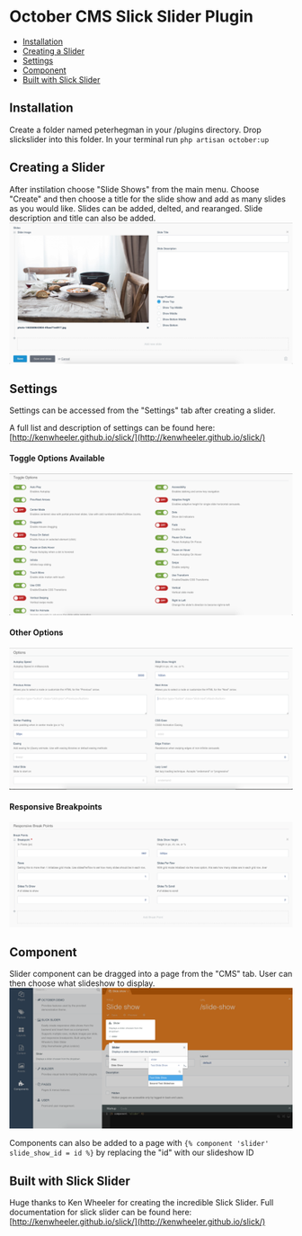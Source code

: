 # October CMS Slick Slider Plugin

* [Installation](#installation)
* [Creating a Slider](#creating-a-slider)
* [Settings](#settings)
* [Component](#component)
* [Built with Slick Slider](#built-with-slick-slider)

## Installation
Create a folder named peterhegman in your /plugins directory. Drop slickslider into this folder. In your terminal run `php artisan october:up`
## Creating a Slider
After instilation choose "Slide Shows" from the main menu.
Choose "Create" and then choose a title for the slide show and add as many slides as you would like. Slides can be added, delted, and rearanged. Slide description and title can also be added.
![Toggle Options](/assets/screens/slides.png)
## Settings
Settings can be accessed from the "Settings" tab after creating a slider.

A full list and description of settings can be found here: [http://kenwheeler.github.io/slick/](http://kenwheeler.github.io/slick/)

#### Toggle Options Available
![Toggle Options](/assets/screens/toggle-settings.png)

#### Other Options
![Other Options](/assets/screens/options.png)

#### Responsive Breakpoints 
![Responsive Breakpoints](/assets/screens/responsive-breakpoints.png)

## Component
Slider component can be dragged into a page from the "CMS" tab. User can then choose what slideshow to display.
![Responsive Breakpoints](/assets/screens/component.png)

Components can also be added to a page with `{% component 'slider' slide_show_id = id %}` by replacing the "id" with our slideshow ID

## Built with Slick Slider
Huge thanks to Ken Wheeler for creating the incredible Slick Slider. Full documentation for slick slider can be found here: [http://kenwheeler.github.io/slick/](http://kenwheeler.github.io/slick/)